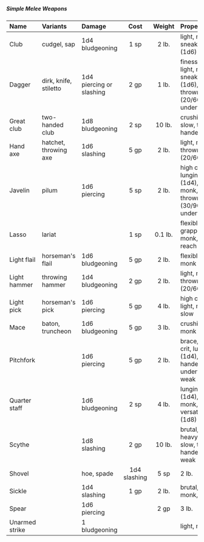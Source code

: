 ##### Simple Melee Weapons

| Name | Variants | Damage | Cost | Weight | Properties |
|:-|:-|:-|:-:|:-:|:-|
| Club | cudgel, sap | 1d4 bludgeoning | 1 sp | 2 lb. | light, monk, sneaky (1d6) |
| Dagger | dirk, knife, stiletto | 1d4 piercing or slashing | 2 gp | 1 lb. | finesse, light, monk, sneaky (1d6), thrown (20/60), underwater |
| Great club | two-handed club | 1d8 bludgeoning | 2 sp | 10 lb. | crushing, slow, two-handed |
| Hand axe | hatchet, throwing axe | 1d6 slashing | 5 gp | 2 lb. | light, monk, thrown (20/60) |
| Javelin | pilum | 1d6 piercing | 5 sp | 2 lb. | high crit, lunging (1d4), monk, thrown (30/90), underwater |
| Lasso | lariat | | 1 sp | 0.1 lb. | flexible, grappling, monk, reach |
| Light flail | horseman's flail | 1d6 bludgeoning | 5 gp | 2 lb. | flexible, monk |
| Light hammer | throwing hammer | 1d4 bludgeoning | 2 gp | 2 lb. | light, monk, thrown (20/60) |
| Light pick | horseman's pick | 1d6 piercing | 5 gp | 4 lb. | high crit, light, monk, slow |
| Mace | baton, truncheon | 1d6 bludgeoning | 5 gp | 3 lb. | crushing, monk |
| Pitchfork | | 1d6 piercing | 5 gp | 2 lb. | brace, high crit, lunging (1d4), two-handed, underwater, weak |
| Quarter staff | | 1d6 bludgeoning | 2 sp | 4 lb. | lunging (1d4), monk, versatile (1d8) |
| Scythe | | 1d8 slashing | 2 gp | 10 lb. | brutal, heavy, slow, two-handed, weak |
| Shovel | | hoe, spade | 1d4 slashing | 5 sp | 2 lb. | monk, versatile (1d6), weak |
| Sickle | | 1d4 slashing | 1 gp | 2 lb. | brutal, light, monk, weak |
| Spear | | 1d6 piercing |  | 2 gp | 3 lb. | brace, high crit, lunging (1d4), monk, thrown (20/60), underwater, versatile (1d8) |
| Unarmed strike | | 1 bludgeoning | | | light, monk |
